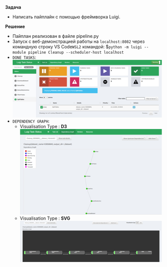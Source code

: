 **Задача**
 * Написать пайплайн с помощью фреймворка Luigi.  

      
**Решение**
 * Пайплан реализован в файле pipeline.py
 * Запуск с веб-демонстрацией работы на ```localhost:8082``` через командную строку VS Code```WSL2``` командой: $```python -m luigi --module pipeline Cleanup --scheduler-host localhost```
 * ```DONE TASKS```: ![alt text](./images/image.png)
 * ```DEPENDENCY GRAPH```: 
    * Visualisation Type : **D3**  ![alt text](./images/image-2.png)
    * Visualisation Type : **SVG** ![alt text](./images/image-3.png)
